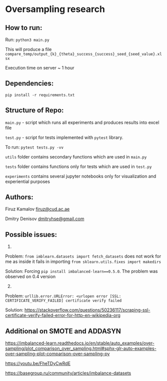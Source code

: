 # Oversampling research

## How to run:

Run:
`python3 main.py`

This will produce a file `compare_temp/output_{k}_{theta}_success_{success}_seed_{seed_value}.xlsx`

Execution time on server ~ 1 hour

## Dependencies:

`pip install -r requirements.txt`

## Structure of Repo:

`main.py` - script which runs all experiments and produces results into excel file
 
`test.py` - script for tests implemented with `pytest` library.
 
 To run: `pytest tests.py -vv` 
 
 `utils` folder contains secondary functions which are used in `main.py`
 
 `tests` folder contains functions only for tests which are used in `test.py`
 
 `experiments` contains several jupyter notebooks only for visualization and experiential purposes

## Authors:

Firuz Kamalov firuz@cud.ac.ae

Dmitry Denisov dmitryhse@gmail.com

## Possible issues:

1. 

Problem:
`from imblearn.datasets import fetch_datasets` does not work for me as inside it fails in importing `from sklearn.utils.fixes import makedirs`

Solution:
Forcing `pip install imbalanced-learn==0.5.0`. The problem was observed on 0.4 version

2. 

Problem:
`urllib.error.URLError: <urlopen error [SSL: CERTIFICATE_VERIFY_FAILED] certificate verify failed`

Solution:
https://stackoverflow.com/questions/50236117/scraping-ssl-certificate-verify-failed-error-for-http-en-wikipedia-org

## Additional on SMOTE and ADDASYN

https://imbalanced-learn.readthedocs.io/en/stable/auto_examples/over-sampling/plot_comparison_over_sampling.html#sphx-glr-auto-examples-over-sampling-plot-comparison-over-sampling-py

https://youtu.be/FheTDyCwRdE

https://basegroup.ru/community/articles/imbalance-datasets
